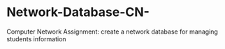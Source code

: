 # Network-Database-CN-
Computer Network Assignment: create a network database for managing students information
